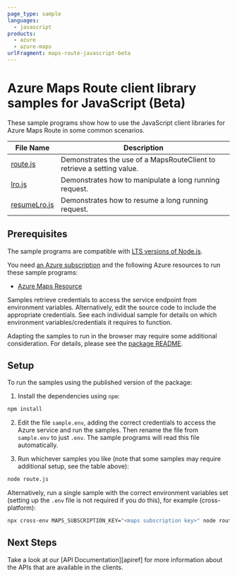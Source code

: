 ```yaml
---
page_type: sample
languages:
  - javascript
products:
  - azure
  - azure-maps
urlFragment: maps-route-javascript-beta
---
```


# Azure Maps Route client library samples for JavaScript (Beta)

These sample programs show how to use the JavaScript client libraries for Azure Maps Route in some common scenarios.

| **File Name**             | **Description**                                                        |
| ------------------------- | ---------------------------------------------------------------------- |
| [route.js][route]         | Demonstrates the use of a MapsRouteClient to retrieve a setting value. |
| [lro.js][lro]             | Demonstrates how to manipulate a long running request.                 |
| [resumeLro.js][resumelro] | Demonstrates how to resume a long running request.                     |

## Prerequisites

The sample programs are compatible with [LTS versions of Node.js](https://github.com/nodejs/release#release-schedule).

You need [an Azure subscription][freesub] and the following Azure resources to run these sample programs:

- [Azure Maps Resource][createinstance_azuremapsresource]

Samples retrieve credentials to access the service endpoint from environment variables. Alternatively, edit the source code to include the appropriate credentials. See each individual sample for details on which environment variables/credentials it requires to function.

Adapting the samples to run in the browser may require some additional consideration. For details, please see the [package README][package].

## Setup

To run the samples using the published version of the package:

1. Install the dependencies using `npm`:

```bash
npm install
```

2. Edit the file `sample.env`, adding the correct credentials to access the Azure service and run the samples. Then rename the file from `sample.env` to just `.env`. The sample programs will read this file automatically.

3. Run whichever samples you like (note that some samples may require additional setup, see the table above):

```bash
node route.js
```

Alternatively, run a single sample with the correct environment variables set (setting up the `.env` file is not required if you do this), for example (cross-platform):

```bash
npx cross-env MAPS_SUBSCRIPTION_KEY="<maps subscription key>" node route.js
```

## Next Steps

Take a look at our [API Documentation][apiref] for more information about the APIs that are available in the clients.

[route]: https://github.com/Azure/azure-sdk-for-js/blob/main/sdk/maps/maps-route-rest/samples/v1-beta/javascript/route.js
[lro]: https://github.com/Azure/azure-sdk-for-js/blob/main/sdk/maps/maps-route-rest/samples/v1-beta/javascript/lro.js
[resumelro]: https://github.com/Azure/azure-sdk-for-js/blob/main/sdk/maps/maps-route-rest/samples/v1-beta/javascript/resumeLro.js

<!-- [apiref]: https://docs.microsoft.com/javascript/api/@azure/maps-route -->

[freesub]: https://azure.microsoft.com/free/
[createinstance_azuremapsresource]: https://docs.microsoft.com/azure/azure-maps/how-to-create-template
[package]: https://github.com/Azure/azure-sdk-for-js/tree/main/sdk/maps/maps-route-rest/README.md
